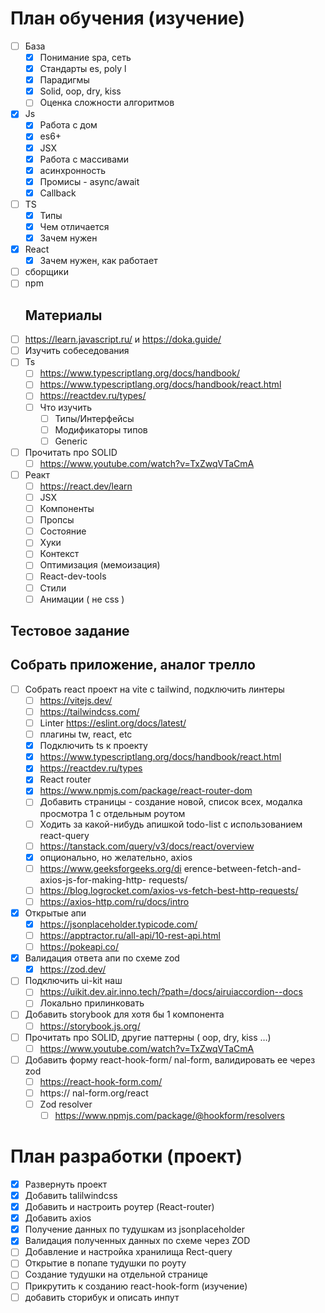 # План обучения (изучение)

- [ ] База
  - [x] Понимание spa, сеть
  - [x] Стандарты es, poly l
  - [x] Парадигмы
  - [x] Solid, oop, dry, kiss
  - [ ] Оценка сложности алгоритмов
- [x] Js
  - [x] Работа с дом
  - [x] es6+
  - [x] JSX
  - [x] Работа с массивами
  - [x] асинхронность
  - [x] Промисы - async/await
  - [x] Callback
- [ ] TS
  - [x] Типы
  - [x] Чем отличается
  - [x] Зачем нужен
- [x] React
  - [x] Зачем нужен, как работает
- [ ] сборщики
- [ ] npm
  ## Материалы
- [ ] https://learn.javascript.ru/ и https://doka.guide/
- [ ] Изучить собеседования
- [ ] Ts
  - [ ] https://www.typescriptlang.org/docs/handbook/
  - [ ] https://www.typescriptlang.org/docs/handbook/react.html
  - [ ] https://reactdev.ru/types/
  - [ ] Что изучить
    - [ ] Типы/Интерфейсы
    - [ ] Модификаторы типов
    - [ ] Generic
- [ ] Прочитать про SOLID
  - [ ] https://www.youtube.com/watch?v=TxZwqVTaCmA
- [ ] Реакт
  - [ ] https://react.dev/learn
  - [ ] JSX
  - [ ] Компоненты
  - [ ] Пропсы
  - [ ] Состояние
  - [ ] Хуки
  - [ ] Контекст
  - [ ] Оптимизация (мемоизация)
  - [ ] React-dev-tools
  - [ ] Стили
  - [ ] Анимации ( не css )
 ## Тестовое задание
 ## Собрать приложение, аналог трелло
- [ ] Собрать react проект на vite с tailwind, подключить линтеры
  - [ ] https://vitejs.dev/
  - [ ] https://tailwindcss.com/
  - [ ] Linter https://eslint.org/docs/latest/
  - [ ] плагины tw, react, etc
  - [x] Подключить ts к проекту
  - [x] https://www.typescriptlang.org/docs/handbook/react.html
  - [x] https://reactdev.ru/types
  - [x] React router
  - [x] https://www.npmjs.com/package/react-router-dom
  - [ ] Добавить страницы - создание новой, список всех, модалка просмотра 1 с отдельным
  роутом
  - [ ] Ходить за какой-нибудь апишкой todo-list с использованием react-query
  - [ ] https://tanstack.com/query/v3/docs/react/overview
  - [x] опционально, но желательно, axios
  - [ ] https://www.geeksforgeeks.org/di erence-between-fetch-and-axios-js-for-making-http-
  requests/
  - [ ] https://blog.logrocket.com/axios-vs-fetch-best-http-requests/
  - [ ] https://axios-http.com/ru/docs/intro
- [x] Открытые апи
  - [x] https://jsonplaceholder.typicode.com/
  - [ ] https://apptractor.ru/all-api/10-rest-api.html
  - [ ] https://pokeapi.co/
- [x] Валидация ответа апи по схеме zod
  - [x] https://zod.dev/
- [ ] Подключить ui-kit наш
  - [ ] https://uikit.dev.air.inno.tech/?path=/docs/airuiaccordion--docs
  - [ ] Локально прилинковать
- [ ] Добавить storybook для хотя бы 1 компонента
  - [ ] https://storybook.js.org/
- [ ] Прочитать про SOLID, другие паттерны ( oop, dry, kiss …)
  - [ ] https://www.youtube.com/watch?v=TxZwqVTaCmA
- [ ] Добавить форму react-hook-form/ nal-form, валидировать ее через zod
  - [ ] https://react-hook-form.com/
  - [ ] https:// nal-form.org/react
  - [ ] Zod resolver
    - [ ] https://www.npmjs.com/package/@hookform/resolvers

# План разработки (проект)
- [X] Развернуть проект
- [X] Добавить talilwindcss
- [X] Добавить и настроить роутер (React-router)
- [X] Добавить axios
- [X] Получение данных по тудушкам из jsonplaceholder
- [X] Валидация полученных данных по схеме через ZOD
- [ ] Добавление и настройка хранилища Rect-query
- [ ] Открытие в попапе тудушки по роуту
- [ ] Создание тудушки на отдельной странице
- [ ] Прикрутить к созданию react-hook-form (изучение)
- [ ] добавить сторибук и описать инпут
